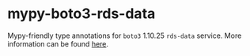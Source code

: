 # mypy-boto3-rds-data

Mypy-friendly type annotations for `boto3` 1.10.25 `rds-data` service.
More information can be found [here](https://github.com/vemel/mypy_boto3).